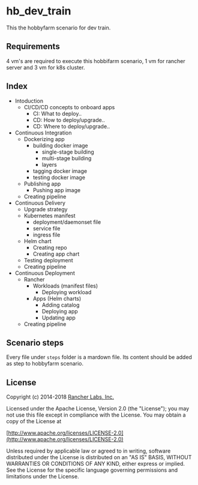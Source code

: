 # hb_dev_train

This the hobbyfarm scenario for dev train.

## Requirements

4 vm's are required to execute this hobbifarm scenario, 1 vm for rancher server and 3 vm for k8s cluster.

## Index

* Intoduction
  * CI/CD/CD concepts to onboard apps
    * CI: What to deploy..
    * CD: How to deploy/upgrade..
    * CD: Where to deploy/upgrade..
* Continuous Integration 
  * Dockerizing app
    * building docker image
      * single-stage building
      * multi-stage building
      * layers
    * tagging docker image
    * testing docker image
  * Publishing app
    * Pushing app image
  * Creating pipeline
* Continuous Delivery
  * Upgrade strategy
  * Kubernetes manifest
	* deployment/daemonset file
	* service file
	* ingress file
  * Helm chart
    * Creating repo
    * Creating app chart
  * Testing deployment
  * Creating pipeline
* Continuous Deployment
  * Rancher
    * Workloads (manifest files)
      * Deploying workload
    * Apps (Helm charts)
      * Adding catalog
      * Deploying app
      * Updating app
  * Creating pipeline

## Scenario steps

Every file under `steps` folder is a mardown file. Its content should be added as step to hobbyfarm scenario.

## License
Copyright (c) 2014-2018 [Rancher Labs, Inc.](http://rancher.com)

Licensed under the Apache License, Version 2.0 (the "License");
you may not use this file except in compliance with the License.
You may obtain a copy of the License at

[http://www.apache.org/licenses/LICENSE-2.0](http://www.apache.org/licenses/LICENSE-2.0)

Unless required by applicable law or agreed to in writing, software
distributed under the License is distributed on an "AS IS" BASIS,
WITHOUT WARRANTIES OR CONDITIONS OF ANY KIND, either express or implied.
See the License for the specific language governing permissions and
limitations under the License.
